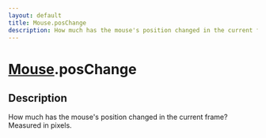 ```yaml
---
layout: default
title: Mouse.posChange
description: How much has the mouse's position changed in the current frame? Measured in pixels.
---
```

# [Mouse]({{site.url}}/Pages/Reference/Mouse.html).posChange

## Description
How much has the mouse's position changed in the current frame? Measured
in pixels.

